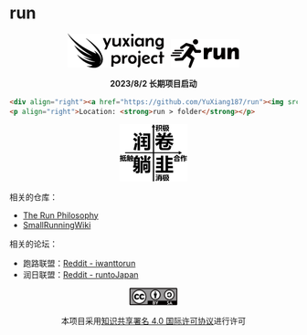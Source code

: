 # run

<p align="center"><img src="./assets/yxproj_logo.svg" alt="SVG Image" height="60">&nbsp&nbsp&nbsp<img src="./assets/run_logo.svg" alt="SVG Image" height="50"></p>
<p align="center"><strong>2023/8/2 长期项目启动</strong></p>

```html
<div align="right"><a href="https://github.com/YuXiang187/run"><img src="./assets/run_logo.svg" alt="SVG Image" height="50"></a></div>
<p align="right">Location: <strong>run > folder</strong></p>
```

<p align="center"><img src="./assets/young_analyse.svg" alt="SVG Image" height="100"></p>

相关的仓库：

* [The Run Philosophy](https://github.com/The-Run-Philosophy-Organization/run)
* [SmallRunningWiki](https://github.com/BaoBaoDualang/SmallRunningWiki)

相关的论坛：

* 跑路联盟：[Reddit - iwanttorun](https://www.reddit.com/r/iwanttorun/)
* 润日联盟：[Reddit - runtoJapan](https://www.reddit.com/r/runtoJapan/)

<div align="center"><a href="https://creativecommons.org/licenses/by-sa/4.0/deed.zh"><img src="./assets/license.svg" alt="SVG Image" height="30"></a><p>本项目采用<a href="https://creativecommons.org/licenses/by-sa/4.0/deed.zh">知识共享署名 4.0 国际许可协议</a>进行许可</p></div>
